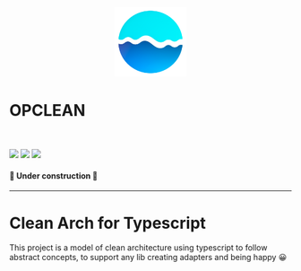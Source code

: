<p align="center">

  <img src="./docs/images/logo.png" width="128">
  
  # OPCLEAN
    
  <br/>
  <br/>
  
  <img src="https://badgen.net/badge/node/%3E=16.14.0/green">
  <img src="https://badgen.net/badge/icon/typescript?icon=typescript&label">
  <img src="https://badgen.net/badge/icon/npm/red?icon=npm&label">

  #### 🚧 Under construction 🚧
  
</p>

---

# Clean Arch for Typescript

This project is a model of clean architecture using typescript to follow abstract concepts, to support any lib creating adapters and being happy 😀

